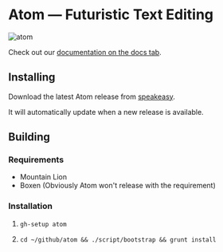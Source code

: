 # Atom — Futuristic Text Editing

![atom](https://s3.amazonaws.com/speakeasy/apps/icons/27/medium/7db16e44-ba57-11e2-8c6f-981faf658e00.png)

Check out our [documentation on the docs tab](https://github.com/github/atom/docs).

## Installing

Download the latest Atom release from [speakeasy](https://speakeasy.githubapp.com/apps/27).

It will automatically update when a new release is available.

## Building

### Requirements

  * Mountain Lion
  * Boxen (Obviously Atom won't release with the requirement)

### Installation

  1. `gh-setup atom`

  2. `cd ~/github/atom && ./script/bootstrap && grunt install`
